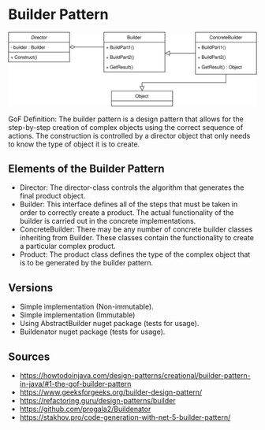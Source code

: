 # Builder Pattern

![Builder UML Diagram](builder.svg)

GoF Definition: The builder pattern is a design pattern that allows for the step-by-step creation of complex objects using the correct sequence of actions.
The construction is controlled by a director object that only needs to know the type of object it is to create.

## Elements of the Builder Pattern
- Director: The director-class controls the algorithm that generates the final product object.
- Builder: This interface defines all of the steps that must be taken in order to correctly create a product. The actual functionality of the builder is carried out in the concrete implementations.
- ConcreteBuilder: There may be any number of concrete builder classes inheriting from Builder. These classes contain the functionality to create a particular complex product.
- Product: The product class defines the type of the complex object that is to be generated by the builder pattern.

## Versions

- Simple implementation (Non-immutable).
- Simple implementation (Immutable)
- Using AbstractBuilder nuget package (tests for usage).
- Buildenator nuget package (tests for usage).

## Sources

- https://howtodoinjava.com/design-patterns/creational/builder-pattern-in-java/#1-the-gof-builder-pattern
- https://www.geeksforgeeks.org/builder-design-pattern/
- https://refactoring.guru/design-patterns/builder
- https://github.com/progala2/Buildenator
- https://stakhov.pro/code-generation-with-net-5-builder-pattern/
